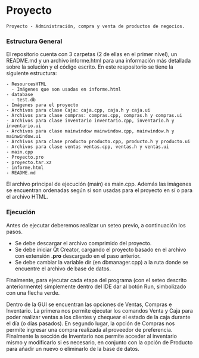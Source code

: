 # Proyecto

	Proyecto - Administración, compra y venta de productos de negocios.

### Estructura General

El repositorio cuenta con 3 carpetas (2 de ellas en el primer nivel), un README.md y un archivo informe.html para una información más detallada sobre la solución y el código escrito. En este respositorio se tiene la siguiente estructura:

    - ResourcesHTML
      - Imágenes que son usadas en informe.html
    - database
      - test.db
    - Imágenes para el proyecto
    - Archivos para clase Caja: caja.cpp, caja.h y caja.ui
    - Archivos para clase compras: compras.cpp, compras.h y compras.ui
    - Archivos para clase inventario inventario.cpp, inventario.h y inventario.ui
    - Archivos para clase mainwindow mainwindow.cpp, mainwindow.h y mainwindow.ui
    - Archivos para clase producto producto.cpp, producto.h y producto.ui
    - Archivos para clase ventas ventas.cpp, ventas.h y ventas.ui
    - main.cpp
    - Proyecto.pro
    - proyecto.tar.xz
    - informe.html
    - README.md

El archivo principal de ejecución (main) es main.cpp. Además las imágenes se encuentran ordenadas según si son usadas para el proyecto en sí o para el archivo HTML.


### Ejecución

Antes de ejecutar deberemos realizar un seteo previo, a continuación los pasos. 

- Se debe descargar el archivo comprimido del proyecto.
- Se debe iniciar Qt Creator, cargando el proyecto basado en el archivo con extensión **.pro** descargado en el paso anterior.
- Se debe cambiar la variable dir (en dbmanager.cpp) a la ruta donde se encuentre el archivo de base de datos.

Finalmente, para ejecutar cada etapa del programa (con el seteo descrito anteriormente) simplemente dentro del IDE dar al botón Run, simbolizado con una flecha verde.

Dentro de la GUI se encuentran las opciones de Ventas, Compras e Inventario. La primera nos permite ejecutar los comandos Venta y Caja para poder realizar ventas a los clientes y chequear el estado de la caja durante el día (o días pasados). En segundo lugar, la opción de Compras nos permite ingresar una compra realizada al proveedor de preferencia. Finalmente la sección de Inventario nos permite acceder al inventario mismo y modificarlo si es necesario, en conjunto con la opción de Producto para añadir un nuevo o eliminarlo de la base de datos.
